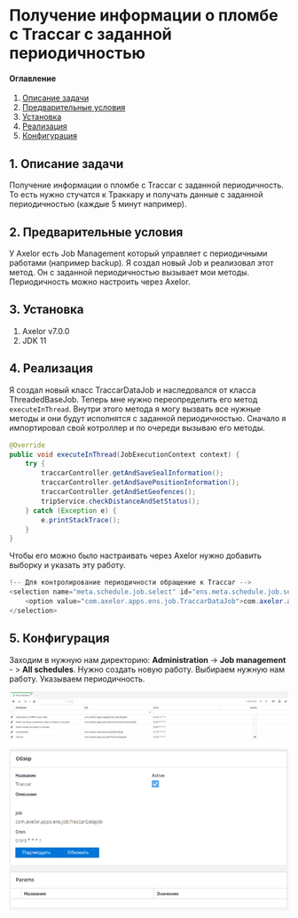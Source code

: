 # Получение информации о пломбе с Traccar с заданной периодичностью

#### Оглавление

1. [Описание задачи](#1-описание-задачи)
2. [Предварительные условия](#2-предварительные-условия)
3. [Установка](#3-установка)
4. [Реализация](#4-реализация)
5. [Конфигурация](#5-конфигурация)

## 1. Описание задачи

Получение информации о пломбе с Traccar с заданной периодичность. То есть нужно стучатся к Траккару и получать данные с заданной периодичностью (каждые 5 минут например).

## 2. Предварительные условия

У Axelor есть Job Management который управляет с периодичными работами (например backup). Я создал новый Job  и реализовал этот метод. Он с заданной периодичностью вызывает мои методы. Периодичность можно настроить через Axelor.

## 3. Установка

1. Axelor v7.0.0
2. JDK 11

## 4. Реализация

Я создал новый класс TraccarDataJob и наследовался от класса ThreadedBaseJob. Теперь мне нужно переопределить его метод `executeInThread`. Внутри этого метода я могу вызвать все нужные методы и они будут исполнятся с заданной периодичностью. Сначало я импортировал свой котроллер и по очереди вызываю его методы.

```java
@Override
public void executeInThread(JobExecutionContext context) {
    try {
        traccarController.getAndSaveSealInformation();
        traccarController.getAndSavePositionInformation();
        traccarController.getAndSetGeofences();
        tripService.checkDistanceAndSetStatus();
    } catch (Exception e) {
        e.printStackTrace();
    }
}
```
Чтобы его можно было настраивать через Axelor нужно добавить выборку и указать эту работу.

```java
!-- Для контролирование периодичности обращение к Traccar -->
<selection name="meta.schedule.job.select" id="ens.meta.schedule.job.select">
    <option value="com.axelor.apps.ens.job.TraccarDataJob">com.axelor.apps.ens.job.TraccarDataJob</option>
</selection>
```
## 5. Конфигурация

Заходим в нужную нам директорию: **Administration** -> **Job management** - > **All schedules**. 
Нужно создать новую работу. Выбираем нужную нам работу. Указываем периодичность.

![Job management](https://github.com/Tariel27/AXELOR-DOCS/blob/main/docs/developer/img/cron.png)
![Setup via Axelor](https://github.com/Tariel27/AXELOR-DOCS/blob/main/docs/developer/img/setupCron.png)

